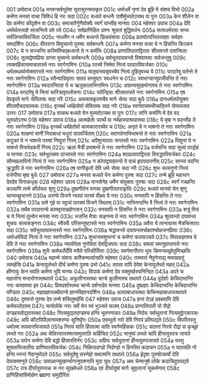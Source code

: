 001	उमोवाच
001a	भगवन्सर्वभूतेश सुरासुरनमस्कृत
001c	धर्माधर्मे नृणां देव ब्रूहि मे संशयं विभो
002a	कर्मणा मनसा वाचा त्रिविधं हि नरः सदा
002c	बध्यते बन्धनैः पाशैर्मुच्यतेऽप्यथ वा पुनः
003a	केन शीलेन वा देव कर्मणा कीदृशेन वा
003c	समाचारैर्गुणैर्वाक्यैः स्वर्गं यान्तीह मानवाः
004	महेश्वर उवाच
004a	देवि धर्मार्थतत्त्वज्ञे सत्यनित्ये दमे रते
004c	सर्वप्राणिहितः प्रश्नः श्रूयतां बुद्धिवर्धनः
005a	सत्यधर्मरताः सन्तः सर्वलिप्साविवर्जिताः
005c	नाधर्मेण न धर्मेण बध्यन्ते छिन्नसंशयाः
006a	प्रलयोत्पत्तितत्त्वज्ञाः सर्वज्ञाः समदर्शिनः
006c	वीतरागा विमुच्यन्ते पुरुषाः सर्वबन्धनैः
007a	कर्मणा मनसा वाचा ये न हिंसन्ति किञ्चन
007c	ये न सज्जन्ति कस्मिंश्चिद्बध्यन्ते ते न कर्मभिः
008a	प्राणातिपाताद्विरताः शीलवन्तो दयान्विताः
008c	तुल्यद्वेष्यप्रिया दान्ता मुच्यन्ते कर्मबन्धनैः
009a	सर्वभूतदयावन्तो विश्वास्याः सर्वजन्तुषु
009c	त्यक्तहिंसासमाचारास्ते नराः स्वर्गगामिनः
010a	परस्वे निर्ममा नित्यं परदारविवर्जकाः
010c	धर्मलब्धार्थभोक्तारस्ते नराः स्वर्गगामिनः
011a	मातृवत्स्वसृवच्चैव नित्यं दुहितृवच्च ये
011c	परदारेषु वर्तन्ते ते नराः स्वर्गगामिनः
012a	स्तैन्यान्निवृत्ताः सततं सन्तुष्टाः स्वधनेन च
012c	स्वभाग्यान्युपजीवन्ति ते नराः स्वर्गगामिनः
013a	स्वदारनिरता ये च ऋतुकालाभिगामिनः
013c	अग्राम्यसुखभोगाश्च ते नराः स्वर्गगामिनः
014a	परदारेषु ये नित्यं चारित्रावृतलोचनाः
014c	यतेन्द्रियाः शीलपरास्ते नराः स्वर्गगामिनः
015a	एष देवकृतो मार्गः सेवितव्यः सदा नरैः
015c	अकषायकृतश्चैव मार्गः सेव्यः सदा बुधैः
016a	दानधर्मतपोयुक्तः शीलशौचदयात्मकः
016c	वृत्त्यर्थं धर्महेतोर्वा सेवितव्यः सदा नरैः
016e	स्वर्गवासमभीप्सद्भिर्न सेव्यस्त्वत उत्तरः
017	उमोवाच
017a	वाचाथ बध्यते येन मुच्यतेऽप्यथ वा पुनः
017c	तानि कर्माणि मे देव वद भूतपतेऽनघ
018	महेश्वर उवाच
018a	आत्महेतोः परार्थे वा नर्महास्याश्रयात्तथा
018c	ये मृषा न वदन्तीह ते नराः स्वर्गगामिनः
019a	वृत्त्यर्थं धर्महेतोर्वा कामकारात्तथैव च
019c	अनृतं ये न भाषन्ते ते नराः स्वर्गगामिनः
020a	श्लक्ष्णां वाणीं निराबाधां मधुरां पापवर्जिताम्
020c	स्वागतेनाभिभाषन्ते ते नराः स्वर्गगामिनः
021a	कटुकां ये न भाषन्ते परुषां निष्ठुरां गिरम्
021c	अपैशुन्यरताः सन्तस्ते नराः स्वर्गगामिनः
022a	पिशुनां ये न भाषन्ते मित्रभेदकरीं गिरम्
022c	ऋतां मैत्रीं प्रभाषन्ते ते नराः स्वर्गगामिनः
023a	वर्जयन्ति सदा सूच्यं परद्रोहं च मानवाः
023c	सर्वभूतसमा दान्तास्ते नराः स्वर्गगामिनः
024a	शठप्रलापाद्विरता विरुद्धपरिवर्जकाः
024c	सौम्यप्रलापिनो नित्यं ते नराः स्वर्गगामिनः
025a	न कोपाद्व्याहरन्ते ये वाचं हृदयदारणीम्
025c	सान्त्वं वदन्ति क्रुद्धापि ते नराः स्वर्गगामिनः
026a	एष वाणीकृतो देवि धर्मः सेव्यः सदा नरैः
026c	शुभः सत्यगुणो नित्यं वर्जनीया मृषा बुधैः
027	उमोवाच
027a	मनसा बध्यते येन कर्मणा पुरुषः सदा
027c	तन्मे ब्रूहि महाभाग देवदेव पिनाकधृक्
028	महेश्वर उवाच
028a	मानसेनेह धर्मेण संयुक्ताः पुरुषाः सदा
028c	स्वर्गं गच्छन्ति कल्याणि तन्मे कीर्तयतः शृणु
029a	दुष्प्रणीतेन मनसा दुष्प्रणीततराकृतिः
029c	बध्यते मानवो येन शृणु चान्यच्छुभानने
030a	अरण्ये विजने न्यस्तं परस्वं वीक्ष्य ये नराः
030c	मनसापि न हिंसन्ति ते नराः स्वर्गगामिनः
031a	ग्रामे गृहे वा यद्द्रव्यं पारक्यं विजने स्थितम्
031c	नाभिनन्दन्ति वै नित्यं ते नराः स्वर्गगामिनः
032a	तथैव परदारान्ये कामवृत्तान्रहोगतान्
032c	मनसापि न हिंसन्ति ते नराः स्वर्गगामिनः
033a	शत्रुं मित्रं च ये नित्यं तुल्येन मनसा नराः
033c	भजन्ति मैत्राः सङ्गम्य ते नराः स्वर्गगामिनः
034a	श्रुतवन्तो दयावन्तः शुचयः सत्यसङ्गराः
034c	स्वैरर्थैः परिसन्तुष्टास्ते नराः स्वर्गगामिनः
035a	अवैरा ये त्वनायासा मैत्रचित्तपराः सदा
035c	सर्वभूतदयावन्तस्ते नराः स्वर्गगामिनः
036a	श्रद्धावन्तो दयावन्तश्चोक्षाश्चोक्षजनप्रियाः
036c	धर्माधर्मविदो नित्यं ते नराः स्वर्गगामिनः
037a	शुभानामशुभानां च कर्मणां फलसञ्चये
037c	विपाकज्ञाश्च ये देवि ते नराः स्वर्गगामिनः
038a	न्यायोपेता गुणोपेता देवद्विजपराः सदा
038c	समतां समनुप्राप्तास्ते नराः स्वर्गगामिनः
039a	शुभैः कर्मफलैर्देवि मयैते परिकीर्तिताः
039c	स्वर्गमार्गोपगा भूयः किमन्यच्छ्रोतुमिच्छसि
040	उमोवाच
040a	महान्मे संशयः कश्चिन्मर्त्यान्प्रति महेश्वर
040c	तस्मात्तं नैपुणेनाद्य ममाख्यातुं त्वमर्हसि
041a	केनायुर्लभते दीर्घं कर्मणा पुरुषः प्रभो
041c	तपसा वापि देवेश केनायुर्लभते महत्
042a	क्षीणायुः केन भवति कर्मणा भुवि मानवः
042c	विपाकं कर्मणां देव वक्तुमर्हस्यनिन्दित
043a	अपरे च महाभोगा मन्दभोगास्तथापरे
043c	अकुलीनास्तथा चान्ये कुलीनाश्च तथापरे
044a	दुर्दर्शाः केचिदाभान्ति नराः काष्ठमया इव
044c	प्रियदर्शास्तथा चान्ये दर्शनादेव मानवाः
045a	दुष्प्रज्ञाः केचिदाभान्ति केचिदाभान्ति पण्डिताः
045c	महाप्रज्ञास्तथैवान्ये ज्ञानविज्ञानदर्शिनः
046a	अल्पाबाधास्तथा केचिन्महाबाधास्तथापरे
046c	दृश्यन्ते पुरुषा देव तन्मे शंसितुमर्हसि
047	महेश्वर उवाच
047a	हन्त तेऽहं प्रवक्ष्यामि देवि कर्मफलोदयम्
047c	मर्त्यलोके नराः सर्वे येन स्वं भुञ्जते फलम्
048a	प्राणातिपाती यो रौद्रो दण्डहस्तोद्यतस्तथा
048c	नित्यमुद्यतदण्डश्च हन्ति भूतगणान्नरः
049a	निर्दयः सर्वभूतानां नित्यमुद्वेगकारकः
049c	अपि कीटपिपीलानामशरण्यः सुनिर्घृणः
050a	एवम्भूतो नरो देवि निरयं प्रतिपद्यते
050c	विपरीतस्तु धर्मात्मा रूपवानभिजायते
051a	निरयं याति हिंसात्मा याति स्वर्गमहिंसकः
051c	यातनां निरये रौद्रां स कृच्छ्रां लभते नरः
052a	अथ चेन्निरयात्तस्मात्समुत्तरति कर्हिचित्
052c	मानुष्यं लभते चापि हीनायुस्तत्र जायते
053a	पापेन कर्मणा देवि बद्धो हिंसारतिर्नरः
053c	अप्रियः सर्वभूतानां हीनायुरुपजायते
054a	यस्तु शुक्लाभिजातीयः प्राणिघातविवर्जकः
054c	निक्षिप्तदण्डो निर्दण्डो न हिनस्ति कदाचन
055a	न घातयति नो हन्ति घ्नन्तं नैवानुमोदते
055c	सर्वभूतेषु सस्नेहो यथात्मनि तथापरे
056a	ईदृशः पुरुषोत्कर्षो देवि देवत्वमश्नुते
056c	उपपन्नान्सुखान्भोगानुपाश्नाति मुदा युतः
057a	अथ चेन्मानुषे लोके कदाचिदुपपद्यते
057c	तत्र दीर्घायुरुत्पन्नः स नरः सुखमेधते
058a	एवं दीर्घायुषां मार्गः सुवृत्तानां सुकर्मणाम्
058c	प्राणिहिंसाविमोक्षेण ब्रह्मणा समुदीरितः
